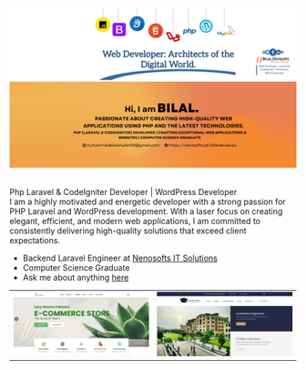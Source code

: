 <!-- ### Hi there 👋 -->
<!-- ![Muhammadbilal24's Stats](https://github-readme-stats.vercel.app/api?username=Muhammadbilal24&theme=vue-dark&show_icons=true&hide_border=true&count_private=true) 
<br>
![Muhammadbilal24's Streak](https://github-readme-streak-stats.herokuapp.com/?user=Muhammadbilal24&theme=vue-dark&hide_border=true)
![Muhammadbilal24's Top Languages](https://github-readme-stats.vercel.app/api/top-langs/?username=Muhammadbilal24&theme=vue-dark&show_icons=true&hide_border=true&layout=compact) -->
<!-- 
<p align="center"><a href="https://muhammadbilal24.github.io"><img width="20%" alt="Hello, I'm Muhammad Bilal. I do open source!" src="https://nenosofts.pk/bilaeldevelops/assets/imgs/logo22.png" /></a></p> -->
<!-- <a href="http://eddiejaoude.io" target="_blank"><img src="https://github.com/MuhammadBilal24/MuhammadBilal24/blob/main/1685807780574.jpg"/></a> -->
<!--<a href="https://nenosofts.pk/bilaldevelops" target="_blank"><img src="https://github.com/MuhammadBilal24/MuhammadBilal24/blob/main/cover.png"/></a>-->
<a href="https://nenosofts.pk/bilaldevelops" target="_blank"><img src="https://github.com/MuhammadBilal24/MuhammadBilal24/blob/main/github.png"/></a>
<a href="https://nenosofts.pk/bilaldevelops" target="_blank"><img src="https://github.com/MuhammadBilal24/MuhammadBilal24/blob/main/github1.png"/></a>

<p></p>
<!-- <p align="center">I believe Open Source is for EVERYONE; yes, YOU TOO! Join me on my <a href="http://youtube.com/eddiejaoude?sub_confirmation=1">YouTube channel</a> so we can geek out 🎥</p> -->

<br />
Php Laravel & CodeIgniter Developer | WordPress Developer <br>
I am a highly motivated and energetic developer with a strong passion for PHP Laravel and WordPress development. With a laser focus on creating elegant, efficient, and modern web applications, I am committed to consistently delivering high-quality solutions that exceed client expectations.


<!-- **About me** -->

- Backend Laravel Engineer at [Nenosofts IT Solutions](https://nenosofts.pk/)
- Computer Science Graduate
- Ask me about anything [here](https://nenosofts.pk/bilaeldevelops)

<!-- - 📈 Built github-readme-stats, verlyjs and more, **50m+** hits • **50K** stars on GitHub -->

<!-- - ❤️ I love writing TypeScript, and building fun experiments on type-level -->

<table>
  <tr>
    <td><a href="https://stars.github.com/profiles/muhammadbilal12/"><img src="https://github.com/MuhammadBilal24/MuhammadBilal24/blob/main/1.png" /></a></td>
    <td><a href="https://stars.github.com/profiles/muhammadbilal12/"><img src="https://github.com/MuhammadBilal24/MuhammadBilal24/blob/main/2.png" /></a></td>
  </tr>
<!--   <tr>
    <td><a href="https://app.daily.dev/muhammadbilal12"><img src="https://api.daily.dev/devcards/fc8a5e79ccaf47bd9fbbd4c4c3406c1e.png?r=zv5" width="400" alt="Muhammad Bilal's Dev Card"/></a>
</td> -->
  </tr>

</table>

<!-- <code><img height="20" alt="javascript" src="https://raw.githubusercontent.com/github/explore/80688e429a7d4ef2fca1e82350fe8e3517d3494d/topics/javascript/javascript.png"></code>
<code><img height="20" alt="typescript" src="https://raw.githubusercontent.com/github/explore/80688e429a7d4ef2fca1e82350fe8e3517d3494d/topics/typescript/typescript.png"></code>
<code><img height="20" alt="react" src="https://raw.githubusercontent.com/github/explore/80688e429a7d4ef2fca1e82350fe8e3517d3494d/topics/react/php.png"></code>
<code><img height="20" alt="graphql" src="https://raw.githubusercontent.com/github/explore/5c058a388828bb5fde0bcafd4bc867b5bb3f26f3/topics/graphql/graphql.png"></code>
<code><img height="20" alt="nodejs" src="https://raw.githubusercontent.com/github/explore/80688e429a7d4ef2fca1e82350fe8e3517d3494d/topics/nodejs/nodejs.png"></code>  
<p align="right"><a href="https://muhammadbilal24.github.io"><img width="20%" alt="Hello, I'm Muhammad Bilal. I do open source!" src="https://nenosofts.pk/bilaeldevelops/assets/imgs/logo22.png" /></a></p>-->



